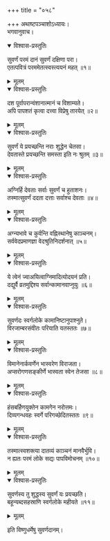 +++
title = "०५८"

+++
अथाष्टपञ्चाशोऽध्यायः।  
भगवानुवाच।  

<details open><summary>विश्वास-प्रस्तुतिः</summary>

सुवर्णं परमं दानं सुवर्णं दक्षिणा परा।  
एतत्पवित्रं परममेतत्स्वस्त्ययनं महत् ॥१॥
</details>

<details><summary>मूलम्</summary>

सुवर्णं परमं दानं सुवर्णं दक्षिणा परा।  
एतत्पवित्रं परममेतत्स्वस्त्ययनं महत् ॥१॥
</details>


<details open><summary>विश्वास-प्रस्तुतिः</summary>

दश पूर्वापरान्वंशानात्मानं च विशाम्यते।  
अपि पापशतं कृत्वा दत्त्वा विप्रेषु तारयेत् ॥२॥
</details>

<details><summary>मूलम्</summary>

दश पूर्वापरान्वंशानात्मानं च विशाम्यते।  
अपि पापशतं कृत्वा दत्त्वा विप्रेषु तारयेत् ॥२॥
</details>


<details open><summary>विश्वास-प्रस्तुतिः</summary>

सुवर्णं ये प्रयच्छन्ति नराः शुद्धेन चेतसा।  
देवतास्ते प्रयच्छन्ति समस्ता इति नः श्रुतम् ॥३॥
</details>

<details><summary>मूलम्</summary>

सुवर्णं ये प्रयच्छन्ति नराः शुद्धेन चेतसा।  
देवतास्ते प्रयच्छन्ति समस्ता इति नः श्रुतम् ॥३॥
</details>


<details open><summary>विश्वास-प्रस्तुतिः</summary>

अग्निर्हि देवताः सर्वाः सुवर्णं च हुताशनः।  
तस्मात्सुवर्णं ददता दत्ताः सर्वाश्च देवताः ॥४॥
</details>

<details><summary>मूलम्</summary>

अग्निर्हि देवताः सर्वाः सुवर्णं च हुताशनः।  
तस्मात्सुवर्णं ददता दत्ताः सर्वाश्च देवताः ॥४॥
</details>


<details open><summary>विश्वास-प्रस्तुतिः</summary>

अग्न्यभावे च कुर्वन्ति वह्निस्थानेषु काञ्चनम्।  
सर्ववेदप्रमाणज्ञा वेदश्रुतिनिदर्शनात् ॥५॥
</details>

<details><summary>मूलम्</summary>

अग्न्यभावे च कुर्वन्ति वह्निस्थानेषु काञ्चनम्।  
सर्ववेदप्रमाणज्ञा वेदश्रुतिनिदर्शनात् ॥५॥
</details>


<details open><summary>विश्वास-प्रस्तुतिः</summary>

ये त्वेनं ज्वाअयित्वाग्निमादित्योदयनं प्रति।  
दद्युर्वै व्रतमुद्दिश्य सर्वान्कामानवाप्नुयुः ॥६॥
</details>

<details><summary>मूलम्</summary>

ये त्वेनं ज्वाअयित्वाग्निमादित्योदयनं प्रति।  
दद्युर्वै व्रतमुद्दिश्य सर्वान्कामानवाप्नुयुः ॥६॥
</details>


<details open><summary>विश्वास-प्रस्तुतिः</summary>

सुवर्णदः स्वर्गलोके कामानिष्टानुपाश्नुते।  
विरजाम्बरसंवीतः परियाति यतस्ततः ॥७॥
</details>

<details><summary>मूलम्</summary>

सुवर्णदः स्वर्गलोके कामानिष्टानुपाश्नुते।  
विरजाम्बरसंवीतः परियाति यतस्ततः ॥७॥
</details>


<details open><summary>विश्वास-प्रस्तुतिः</summary>

विमानेनार्कवर्णेन भास्वरेण विराजता।  
अप्सरोगणसङ्कीर्णे भास्वता स्वेन तेजसा ॥८॥
</details>

<details><summary>मूलम्</summary>

विमानेनार्कवर्णेन भास्वरेण विराजता।  
अप्सरोगणसङ्कीर्णे भास्वता स्वेन तेजसा ॥८॥
</details>


<details open><summary>विश्वास-प्रस्तुतिः</summary>

हंसबर्हिणयुक्तेन कामगेन नरोत्तमः।  
दिव्यगन्धवहः स्वर्गे परिगच्छेदितस्ततः ॥९॥
</details>

<details><summary>मूलम्</summary>

हंसबर्हिणयुक्तेन कामगेन नरोत्तमः।  
दिव्यगन्धवहः स्वर्गे परिगच्छेदितस्ततः ॥९॥
</details>


<details open><summary>विश्वास-प्रस्तुतिः</summary>

तस्मात्स्वशक्त्या दातव्यं काञ्चनं मानवैर्भुवि।  
न ह्यतः परमं लोके सद्यः पापविमोचनम् ॥१०॥
</details>

<details><summary>मूलम्</summary>

तस्मात्स्वशक्त्या दातव्यं काञ्चनं मानवैर्भुवि।  
न ह्यतः परमं लोके सद्यः पापविमोचनम् ॥१०॥
</details>


<details open><summary>विश्वास-प्रस्तुतिः</summary>

सुवर्णस्य तु शुद्धस्य सुवर्णं यः प्रयच्छति।  
बहून्यब्दसहस्राणि स्वर्गलोके महीयते ॥११॥
</details>

<details><summary>मूलम्</summary>

सुवर्णस्य तु शुद्धस्य सुवर्णं यः प्रयच्छति।  
बहून्यब्दसहस्राणि स्वर्गलोके महीयते ॥११॥
</details>

इति विष्णुधर्मेषु सुवर्णदानम्।  
